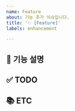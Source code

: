 ```yaml
---
name: Feature
about: 기능 추가 이슈입니다.
title: '✨ [Feature]'
labels: enhancement

---
```


## 📝 기능 설명

<!-- 어떤 부분이 구현되어야 하는지 설명 기재 -->

## ✅ TODO

<!-- 이슈 할 일 기재 -->

## 📚 ETC

<!-- Screenshot, References 기재 -->
